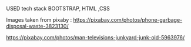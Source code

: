 

USED tech stack
BOOTSTRAP, HTML ,CSS 

Images taken from pixaby :
https://pixabay.com/photos/phone-garbage-disposal-waste-3823130/

https://pixabay.com/photos/man-televisions-junkyard-junk-old-5963976/